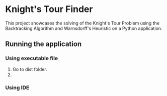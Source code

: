# Knight's Tour Finder
This project showcases the solving of the Knight's Tour Problem using the Backtracking Algorithm and Warnsdorff's Heuristic on a Python application.

## Running the application

### Using executable file
1. Go to dist folder.
2. 


### Using IDE
